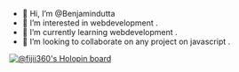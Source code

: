 - 👋 Hi, I’m @Benjamindutta
- 👀 I’m interested in webdevelopment .
- 🌱 I’m currently learning webdevelopment .
- 💞️ I’m looking to collaborate on any project on javascript .

<!---
Benjamindutta/Benjamindutta is a ✨ special ✨ repository because its `README.md` (this file) appears on your GitHub profile.
You can click the Preview link to take a look at your changes.
--->
[![@fijii360's Holopin board](https://holopin.io/api/user/board?user=fijii360)](https://holopin.io/@fijii360)
